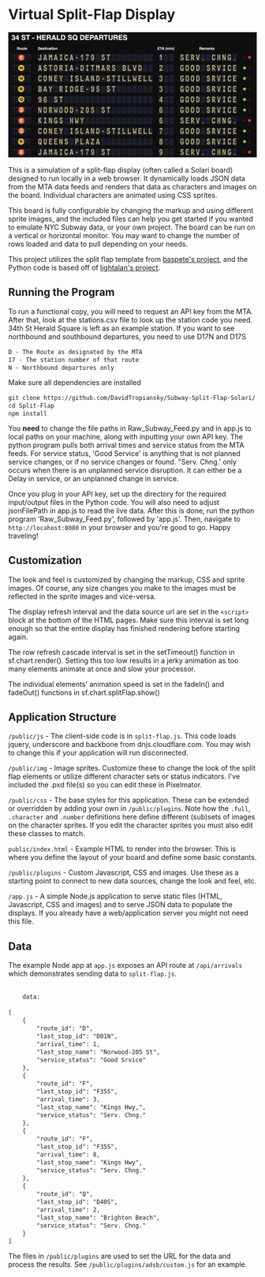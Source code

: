 # Virtual Split-Flap Display

![Screenshot](thumbnail.png)

This is a simulation of a split-flap display (often called a Solari board) designed to run locally in a web browser. It dynamically loads JSON data from the MTA data feeds and renders that data as characters and images on the board. Individual characters are animated using CSS sprites.

This board is fully configurable by changing the markup and using different sprite images, and the included files can help you get started if you wanted to emulate NYC Subway data, or your own project. The board can be run on a vertical or horizontal monitor. You may want to change the number of rows loaded and data to pull depending on your needs. 

This project utilizes the split flap template from [baspete's project](https://github.com/baspete/Split-Flap/), and the Python code is based off of [lightalan's project](https://github.com/lightalan/subwayclock).



## Running the Program
To run a functional copy, you will need to request an API key from the MTA. After that, look at the stations.csv file to look up the station code you need. 
34th St Herald Square is left as an example station. If you want to see northbound and southbound departures, you need to use D17N and D17S
```
D - The Route as designated by the MTA
17 - The station number of that route
N - Northbound departures only 
```
Make sure all dependencies are installed

```
git clone https://github.com/DavidTropiansky/Subway-Split-Flap-Solari/
cd Split-Flap
npm install
```
You **need** to change the file paths in Raw_Subway_Feed.py and in app.js to local paths on your machine, along with inputting your own API key. 
The python program pulls both arrival times and service status from the MTA feeds. For service status, 'Good Service' is anything that is not planned service changes, or if no service changes or found. "Serv. Chng.' only occurs when there is an unplanned service disruption. It can either be a Delay in service, or an unplanned change in service. 

Once you plug in your API key, set up the directory for the required input/output files in the Python code. You will also need to adjust jsonFilePath in app.js to read the live data. After this is done, run the python program 'Raw_Subway_Feed.py', followed by 'app.js'. 
Then, navigate to `http://locahost:8080` in your browser and you're good to go. Happy traveling! 

## Customization

The look and feel is customized by changing the markup, CSS and sprite images. Of course, any size changes you make to the images must be reflected in the sprite images and vice-versa.

The display refresh interval and the data source url are set in the `<script>` block at the bottom of the HTML pages. Make sure this interval is set long enough so that the entire display has finished rendering before starting again.

The row refresh cascade interval is set in the setTimeout() function in sf.chart.render(). Setting this too low results in a jerky animation as too many elements animate at once and slow your processor.

The individual elements' animation speed is set in the fadeIn() and fadeOut() functions in sf.chart.splitFlap.show()


## Application Structure

`/public/js` - The client-side code is in `split-flap.js`. This code loads jquery, underscore and backbone from dnjs.cloudflare.com. You may wish to change this if your application will run disconnected.

`/public/img` - Image sprites. Customize these to change the look of the split flap elements or utilize different character sets or status indicators. I've included the .pxd file(s) so you can edit these in Pixelmator.

`/public/css` - The base styles for this application. These can be extended or overridden by adding your own in `/public/plugins`. Note how the `.full`, `.character` and `.number` definitions here define different (sub)sets of images on the character sprites. If you edit the character sprites you must also edit these classes to match.

`public/index.html` - Example HTML to render into the browser. This is where you define the layout of your board and define some basic constants.

`/public/plugins` - Custom Javascript, CSS and images. Use these as a starting point to connect to new data sources, change the look and feel, etc.

`/app.js` - A simple Node.js application to serve static files (HTML, Javascript, CSS and images) and to serve JSON data to populate the displays. If you already have a web/application server you might not need this file.

## Data

The example Node app at `app.js` exposes an API route at `/api/arrivals` which demonstrates sending data to `split-flap.js`.

```

    data: 

[
    {
        "route_id": "D",
        "last_stop_id": "D01N",
        "arrival_time": 1,
        "last_stop_name": "Norwood-205 St",
        "service_status": "Good Srvice"
    },
    {
        "route_id": "F",
        "last_stop_id": "F35S",
        "arrival_time": 3,
        "last_stop_name": "Kings Hwy,",
        "service_status": "Serv. Chng."
    },
    {
        "route_id": "F",
        "last_stop_id": "F35S",
        "arrival_time": 8,
        "last_stop_name": "Kings Hwy",
        "service_status": "Serv. Chng."
    },
    {
        "route_id": "Q",
        "last_stop_id": "D40S",
        "arrival_time": 2,
        "last_stop_name": "Brighton Beach",
        "service_status": "Serv. Chng."
    }
]    
```

The files in `/public/plugins` are used to set the URL for the data and process the results. See `/public/plugins/adsb/custom.js` for an example.
